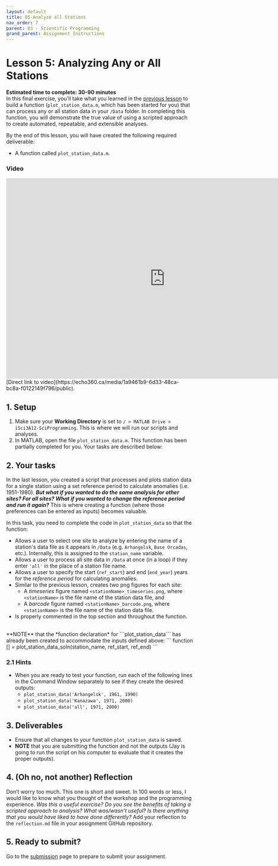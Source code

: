```yaml
---
layout: default
title: 05-Analyze all Stations
nav_order: 7
parent: 03 - Scientific Programming
grand_parent: Assignment Instructions
---
```


# Lesson 5: Analyzing Any or All Stations

**Estimated time to complete: 30-90 minutes**  
In this final exercise, you'll take what you learned in the [previous lesson](a3-lesson4) to build a function (```plot_station_data.m```, which has been started for you) that can process any or all station data in your ```/Data``` folder. In completing this function, you will demonstrate the true value of using a scripted approach to create automated, repeatable, and extensible analyses.

By the end of this lesson, you will have created the following required deliverable: 
- A function called ```plot_station_data.m```. 

### Video
<iframe height="540" width="853" allowfullscreen frameborder=0 src="https://echo360.ca/media/1a9461b9-6d33-48ca-bc8a-f0122149f796/public?autoplay=false&automute=false"></iframe>
[Direct link to video](https://echo360.ca/media/1a9461b9-6d33-48ca-bc8a-f0122149f796/public).


## 1. Setup
1. Make sure your **Working Directory** is set to ```/ > MATLAB Drive > iSci3A12-SciProgramming```. This is where we will run our scripts and analyses. 
1. In MATLAB, open the file ```plot_station_data.m```. This function has been partially completed for you. Your tasks are described below: 

## 2. Your tasks

<!--
<table style="background-color: #ffff99;">
<tbody>
<tr>
<td>
<p><b>Update 2021-03-05</b>: If you downloaded your data pack before 06-March, there is a small bug in the <b>plot_station_data</b> code that needs to be corrected.</p>
<p>To correct this, near the bottom of the plot_station_data code, replace <b>delay(4000);</b> with <b>pause(4);</b>. Jay used the wrong programming language.</p>
</td>
</tr>
</tbody>
</table>
-->

In the last lesson, you created a script that processes and plots station data for a single station using a set reference period to calculate anomalies (i.e. 1951-1980). ***But what if you wanted to do the same analysis for other sites? For all sites? What if you wanted to change the reference period and run it again?*** This is where creating a function (where those preferences can be entered as inputs) becomes valuable. 
  
In this task, you need to complete the code in ```plot_station_data``` so that the function: 
- Allows a user to select one site to analyze by entering the name of a station's data file as it appears in ```/Data``` (e.g. ```Arhangelsk```, ```Base Orcadas```, etc.). Internally, this is assigned to the ```station_name``` variable.
- Allows a user to process all site data in ```/Data``` at once (in a loop) if they enter ```'all'``` in the place of a station file name.  
- Allows a user to specify the start (```ref_start```) and end (```end_year```) years for the *reference period* for calculating anomalies.
- Similar to the previous lesson, creates two png figures for each site: 
  - A *timeseries* figure named ```<stationName>_timeseries.png```, where ```<stationName>``` is the file name of the station data file, and 
  - A *barcode* figure named ```<stationName>_barcode.png```, where ```<stationName>``` is the file name of the station data file.
- Is properly commented in the top section and throughout the function.  
<br>
**NOTE** that the *function declaration* for ```plot_station_data``` has already been created to accommodate the inputs defined above: 
```
function [] = plot_station_data_soln(station_name, ref_start, ref_end)
```

### 2.1 Hints
- When you are ready to test your function, run each of the following lines in the Command Window separately to see if they create the desired outputs: 
  - ```plot_station_data('Arhangelsk', 1961, 1990)```
  - ```plot_station_data('Kanazawa', 1971, 2000)```
  - ```plot_station_data('all', 1971, 2000)```

## 3. Deliverables
- Ensure that all changes to your function ```plot_station_data``` is saved.
- **NOTE** that you are submitting the function and not the outputs (Jay is going to run the script on his computer to evaluate that it creates the proper outputs).

## 4. (Oh no, not another) Reflection
Don’t worry too much. This one is short and sweet. In 100 words or less, I would like to know what you thought of the workshop and the programming experience. *Was this a useful exercise? Do you see the benefits of taking a scripted approach to analysis? What was/wasn’t useful? Is there anything that you would have liked to have done differently?* Add your reflection to the ```reflection.md``` file in your assignment GitHub repository.

## 5. Ready to submit? 
Go to the [submission](a3-submission) page to prepare to submit your assignment. 
